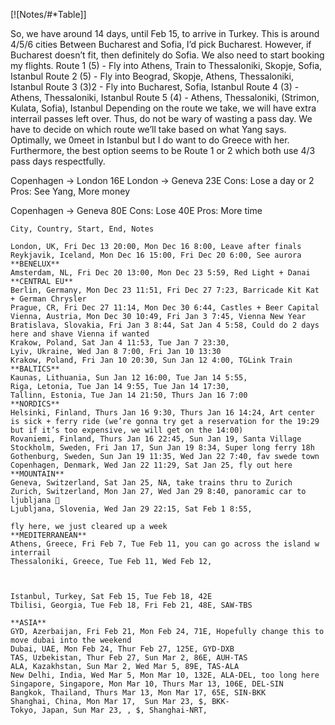 [![Notes/#*Table]]


So, we have around 14 days, until Feb 15, to arrive in Turkey. This is around 4/5/6 cities
Between Bucharest and Sofia, I’d pick Bucharest. However, if Bucharest doesn’t fit, then definitely do Sofia.
We also need to start booking my flights.
Route 1 (5) - Fly into Athens, Train to Thessaloniki, Skopje, Sofia, Istanbul
Route 2 (5) - Fly into Beograd, Skopje, Athens, Thessaloniki, Istanbul 
Route 3 (3)2 - Fly into Bucharest, Sofia, Istanbul
Route 4 (3) - Athens, Thessaloniki, Istanbul
Route 5 (4) - Athens, Thessaloniki, (Strimon, Kulata, Sofia), Istanbul
Depending on the route we take, we will have extra interrail passes left over. Thus, do not be wary of wasting a pass day.
We have to decide on which route we’ll take based on what Yang says. Optimally, we 0meet in Istanbul but I do want to do Greece with her. Furthermore, the best option seems to be Route 1 or 2 which both use 4/3 pass days respectfully.

Copenhagen -> London 16E
London -> Geneva 23E
Cons: Lose a day or 2
Pros: See Yang, More money

Copenhagen -> Geneva 80E
Cons: Lose 40E
Pros: More time

```csv
City, Country, Start, End, Notes

London, UK, Fri Dec 13 20:00, Mon Dec 16 8:00, Leave after finals
Reykjavik, Iceland, Mon Dec 16 15:00, Fri Dec 20 6:00, See aurora
**BENELUX**
Amsterdam, NL, Fri Dec 20 13:00, Mon Dec 23 5:59, Red Light + Danai
**CENTRAL EU**
Berlin, Germany, Mon Dec 23 11:51, Fri Dec 27 7:23, Barricade Kit Kat + German Chrysler
Prague, CR, Fri Dec 27 11:14, Mon Dec 30 6:44, Castles + Beer Capital
Vienna, Austria, Mon Dec 30 10:49, Fri Jan 3 7:45, Vienna New Year
Bratislava, Slovakia, Fri Jan 3 8:44, Sat Jan 4 5:58, Could do 2 days here and shave Vienna if wanted
Krakow, Poland, Sat Jan 4 11:53, Tue Jan 7 23:30, 
Lyiv, Ukraine, Wed Jan 8 7:00, Fri Jan 10 13:30
Krakow, Poland, Fri Jan 10 20:30, Sun Jan 12 4:00, TGLink Train
**BALTICS**
Kaunas, Lithuania, Sun Jan 12 16:00, Tue Jan 14 5:55, 
Riga, Letonia, Tue Jan 14 9:55, Tue Jan 14 17:30, 
Tallinn, Estonia, Tue Jan 14 21:50, Thurs Jan 16 7:00
**NORDICS**
Helsinki, Finland, Thurs Jan 16 9:30, Thurs Jan 16 14:24, Art center is sick + ferry ride (we’re gonna try get a reservation for the 19:29 but if it’s too expensive, we will get on the 14:00)
Rovaniemi, Finland, Thurs Jan 16 22:45, Sun Jan 19, Santa Village
Stockholm, Sweden, Fri Jan 17, Sun Jan 19 8:34, Super long ferry 18h
Gothenburg, Sweden, Sun Jan 19 11:35, Wed Jan 22 7:40, fav swede town
Copenhagen, Denmark, Wed Jan 22 11:29, Sat Jan 25, fly out here
**MOUNTAIN**
Geneva, Switzerland, Sat Jan 25, NA, take trains thru to Zurich
Zurich, Switzerland, Mon Jan 27, Wed Jan 29 8:40, panoramic car to ljubljana 🙂
Ljubljana, Slovenia, Wed Jan 29 22:15, Sat Feb 1 8:55,

fly here, we just cleared up a week
**MEDITERRANEAN**
Athens, Greece, Fri Feb 7, Tue Feb 11, you can go across the island w interrail
Thessaloniki, Greece, Tue Feb 11, Wed Feb 12,

  

Istanbul, Turkey, Sat Feb 15, Tue Feb 18, 42E
Tbilisi, Georgia, Tue Feb 18, Fri Feb 21, 48E, SAW-TBS 

**ASIA**
GYD, Azerbaijan, Fri Feb 21, Mon Feb 24, 71E, Hopefully change this to move dubai into the weekend
Dubai, UAE, Mon Feb 24, Thur Feb 27, 125E, GYD-DXB 
TAS, Uzbekistan, Thur Feb 27, Sun Mar 2, 86E, AUH-TAS 
ALA, Kazakhstan, Sun Mar 2, Wed Mar 5, 89E, TAS-ALA
New Delhi, India, Wed Mar 5, Mon Mar 10, 132E, ALA-DEL, too long here 
Singapore, Singapore, Mon Mar 10, Thurs Mar 13, 106E, DEL-SIN
Bangkok, Thailand, Thurs Mar 13, Mon Mar 17, 65E, SIN-BKK
Shanghai, China, Mon Mar 17,  Sun Mar 23, $, BKK-
Tokyo, Japan, Sun Mar 23, , $, Shanghai-NRT, 
```
